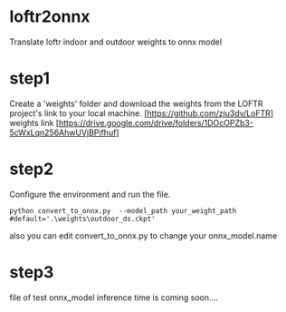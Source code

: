 # loftr2onnx
Translate loftr indoor and outdoor weights to onnx model

# step1
Create a 'weights' folder and download the weights from the LOFTR project's link to your local machine.
[https://github.com/zju3dv/LoFTR]
weights link [https://drive.google.com/drive/folders/1DOcOPZb3-5cWxLqn256AhwUVjBPifhuf]

# step2
Configure the environment and run the file. 

    python convert_to_onnx.py  --model_path your_weight_path  #default='.\weights\outdoor_ds.ckpt'
also you can edit convert_to_onnx.py to change your onnx_model.name

# step3
file of test onnx_model inference time is coming soon....

